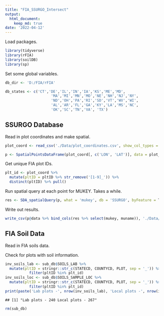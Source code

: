 ```yaml
---
title: "FIA_SSURGO_Intersect"
output: 
  html_document: 
    keep_md: true
date: '2022-04-12'
---
```

Load packages.

```r
library(tidyverse)
library(rFIA)
library(soilDB)
library(sp)
```
Set some global variables.

```r
db_dir <- 'D:/FIA/rFIA'

db_states <- c('CT','DE','IL','IN','IA','KS','ME','MD',
                     'MA','MI','MN','MO','NE','NH','NJ','NY',
                     'ND','OH','PA','RI','SD','VT','WV','WI',
                     'AL','AR','FL','GA','KY','LA','MS','NC',
                     'OK','SC','TN','VA', 'TX')
```
## SSURGO Database
Read in plot coordinates and make spatial.


```r
plot_coord <- read_csv('./Data/plot_coordinates.csv', show_col_types = F)

p <- SpatialPointsDataFrame(plot_coord[, c('LON', 'LAT')], data = plot_coord[, 'pltID'], proj4string = CRS('+proj=longlat +datum=WGS84'))
```
Get unique FIA plot IDs.

```r
plt_id <- plot_coord %>% 
  mutate(pltID = pltID %>% str_remove('[1-9]_')) %>% 
  distinct(pltID) %>% pull()
```

Run spatial query at each point for MUKEY. Takes a while.

```r
res <- SDA_spatialQuery(p, what = 'mukey', db = 'SSURGO', byFeature = T)
```

Write out results.

```r
write_csv(p@data %>% bind_cols(res %>% select(mukey, muname)), './Data/SSURGO_intersect.csv')
```

## FIA Soil Data

Read in FIA soils data.


Check for plots with soil information.

```r
inv_soils_lab <- sub_db$SOILS_LAB %>% 
  mutate(pltID = stringr::str_c(STATECD, COUNTYCD, PLOT, sep = '_')) %>% 
           filter(pltID %in% plt_id) 
inv_soils_loc <- sub_db$SOILS_SAMPLE_LOC %>% 
  mutate(pltID = stringr::str_c(STATECD, COUNTYCD, PLOT, sep = '_')) %>% 
           filter(pltID %in% plt_id) 
print(paste('Lab plots -', nrow(inv_soils_lab), 'Local plots -', nrow(inv_soils_loc)))
```

```
## [1] "Lab plots - 240 Local plots - 267"
```

```r
rm(sub_db)
```

